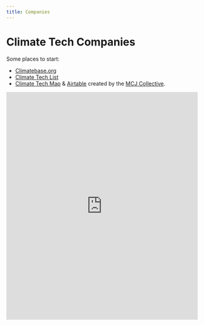 ```yaml
---
title: Companies
---
```

# Climate Tech Companies

Some places to start:

* [Climatebase.org](https://climatebase.org)
* [Climate Tech List](https://climatetechlist.com)
* [Climate Tech Map](https://whimsical.com/climate-tech-map-Wtu9LamabbBCcvkSZ26mMF) & [Airtable](https://airtable.com/shrMRrJvP4Zt4EZfq/tblY8LdGcl3uLM8dH) created by the [MCJ Collective](https://mcjcollective.com).

<iframe src="https://whimsical.com/embed/climate-tech-map-Wtu9LamabbBCcvkSZ26mMF" width="100%" height="600px" frameborder="0" allowfullscreen></iframe>

